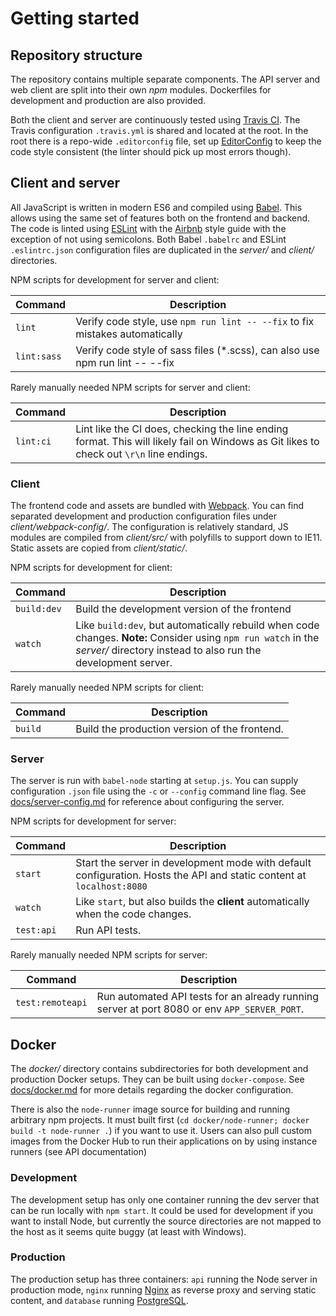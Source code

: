 
# Getting started

## Repository structure

The repository contains multiple separate components.
The API server and web client are split into their own *npm* modules.
Dockerfiles for development and production are also provided.

Both the client and server are continuously tested using [Travis CI][travis].
The Travis configuration `.travis.yml` is shared and located at the root.
In the root there is a repo-wide `.editorconfig` file, set up [EditorConfig][editorconfig]
to keep the code style consistent (the linter should pick up most errors though).

## Client and server

All JavaScript is written in modern ES6 and compiled using [Babel][babel].
This allows using the same set of features both on the frontend and backend.
The code is linted using [ESLint][eslint] with the [Airbnb][gh-airbnb] style
guide with the exception of not using semicolons.
Both Babel `.babelrc` and ESLint `.eslintrc.json` configuration files are duplicated
in the *server/* and *client/* directories.

NPM scripts for development for server and client:

| Command | Description |
| --- | --- |
| `lint` | Verify code style, use `npm run lint -- --fix` to fix mistakes automatically |
|  `lint:sass` | Verify code style of sass files (*.scss), can also use npm run lint -- --fix |

Rarely manually needed NPM scripts for server and client:

| Command | Description |
| --- | --- |
| `lint:ci` | Lint like the CI does, checking the line ending format. This will likely fail on Windows as Git likes to check out `\r\n` line endings. |

### Client

The frontend code and assets are bundled with [Webpack][webpack].
You can find separated development and production configuration files
under *client/webpack-config/*. The configuration is relatively standard, JS modules
are compiled from *client/src/* with polyfills to support down to IE11. Static assets
are copied from *client/static/*.

NPM scripts for development for client:

| Command | Description |
| --- | --- |
| `build:dev` | Build the development version of the frontend |
| `watch` | Like `build:dev`, but automatically rebuild when code changes. **Note:** Consider using `npm run watch` in the *server/* directory instead to also run the development server. |

Rarely manually needed NPM scripts for client:

| Command | Description |
| --- | --- |
| `build` | Build the production version of the frontend. |

### Server

The server is run with `babel-node` starting at `setup.js`.
You can supply configuration `.json` file using the `-c` or `--config` command line flag.
See [docs/server-config.md](server-config.md) for reference about configuring the server.

NPM scripts for development for server:

| Command | Description |
| --- | --- |
| `start` | Start the server in development mode with default configuration. Hosts the API and static content at `localhost:8080` |
| `watch` | Like `start`, but also builds the **client** automatically when the code changes. |
| `test:api` | Run API tests. |

Rarely manually needed NPM scripts for server:

| Command | Description |
| --- | --- |
| `test:remoteapi` | Run automated API tests for an already running server at port 8080 or env `APP_SERVER_PORT`. |

## Docker

The *docker/* directory contains subdirectories for both development and production Docker setups.
They can be built using `docker-compose`. See [docs/docker.md](docker.md) for more details regarding the docker configuration.

There is also the `node-runner` image source for building and running arbitrary npm projects. It must built first (`cd docker/node-runner; docker build -t node-runner .`) if you want to use it. Users can also pull custom images from the Docker Hub to run their applications on by using instance runners (see API documentation)

### Development

The development setup has only one container running the dev server that can be run locally with `npm start`.
It could be used for development if you want to install Node, but currently the source directories
are not mapped to the host as it seems quite buggy (at least with Windows).

### Production

The production setup has three containers: `api` running the Node server in production mode,
`nginx` running [Nginx][nginx] as reverse proxy and serving static content, and `database`
running [PostgreSQL][postgres].

[travis]: https://travis-ci.org/
[babel]: https://babeljs.io/
[eslint]: https://eslint.org/
[gh-airbnb]: https://github.com/airbnb/javascript
[editorconfig]: https://editorconfig.org/
[webpack]: https://webpack.js.org/
[postgres]: https://www.postgresql.org/
[nginx]: https://www.nginx.com/
